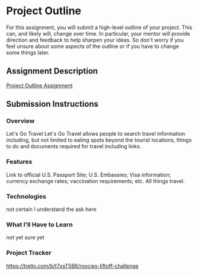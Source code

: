 # Project Outline
For this assignment, you will submit a high-level outline of your project. This can, and likely will, change over time. In particular, your mentor will provide direction and feedback to help sharpen your ideas. So don't worry if you feel unsure about some aspects of the outline or if you have to change some things later.

## Assignment Description
[Project Outline Assignment](https://education.launchcode.org/liftoff/modules/assignments/project-outline)

## Submission Instructions

### Overview
Let's Go Travel 
Let's Go Travel allows people to search travel information including,
but not limited to eating spots beyond the tourist locations, things
to do and documents required for travel including links. 
### Features
Link to official U.S. Passport Site; U.S. Embassies; Visa information;
currency exchange rates; vaccination requirements; etc.  All things
travel. 
### Technologies
not certain I understand the ask here
### What I'll Have to Learn
not yet sure yet
### Project Tracker
https://trello.com/b/t7xsT5B6/roycies-liftoff-challenge
